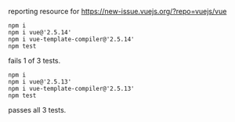 reporting resource for https://new-issue.vuejs.org/?repo=vuejs/vue

```
npm i
npm i vue@'2.5.14'
npm i vue-template-compiler@'2.5.14'
npm test
```
fails 1 of 3 tests.

```
npm i
npm i vue@'2.5.13'
npm i vue-template-compiler@'2.5.13'
npm test
```
passes all 3 tests.
